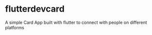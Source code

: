 # flutterdevcard

A simple Card App built with flutter to connect with people on different platforms

